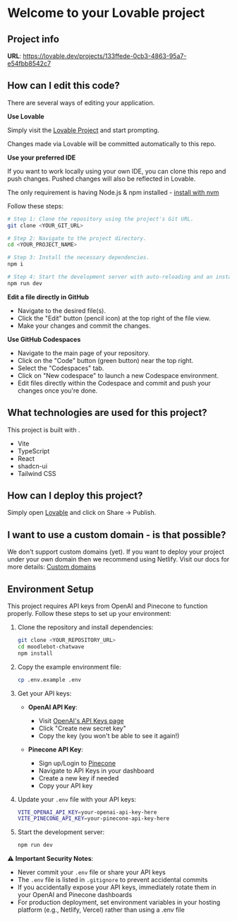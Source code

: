 # Welcome to your Lovable project

## Project info

**URL**: https://lovable.dev/projects/133ffede-0cb3-4863-95a7-e54fbb8542c7

## How can I edit this code?

There are several ways of editing your application.

**Use Lovable**

Simply visit the [Lovable Project](https://lovable.dev/projects/133ffede-0cb3-4863-95a7-e54fbb8542c7) and start prompting.

Changes made via Lovable will be committed automatically to this repo.

**Use your preferred IDE**

If you want to work locally using your own IDE, you can clone this repo and push changes. Pushed changes will also be reflected in Lovable.

The only requirement is having Node.js & npm installed - [install with nvm](https://github.com/nvm-sh/nvm#installing-and-updating)

Follow these steps:

```sh
# Step 1: Clone the repository using the project's Git URL.
git clone <YOUR_GIT_URL>

# Step 2: Navigate to the project directory.
cd <YOUR_PROJECT_NAME>

# Step 3: Install the necessary dependencies.
npm i

# Step 4: Start the development server with auto-reloading and an instant preview.
npm run dev
```

**Edit a file directly in GitHub**

- Navigate to the desired file(s).
- Click the "Edit" button (pencil icon) at the top right of the file view.
- Make your changes and commit the changes.

**Use GitHub Codespaces**

- Navigate to the main page of your repository.
- Click on the "Code" button (green button) near the top right.
- Select the "Codespaces" tab.
- Click on "New codespace" to launch a new Codespace environment.
- Edit files directly within the Codespace and commit and push your changes once you're done.

## What technologies are used for this project?

This project is built with .

- Vite
- TypeScript
- React
- shadcn-ui
- Tailwind CSS

## How can I deploy this project?

Simply open [Lovable](https://lovable.dev/projects/133ffede-0cb3-4863-95a7-e54fbb8542c7) and click on Share -> Publish.

## I want to use a custom domain - is that possible?

We don't support custom domains (yet). If you want to deploy your project under your own domain then we recommend using Netlify. Visit our docs for more details: [Custom domains](https://docs.lovable.dev/tips-tricks/custom-domain/)

## Environment Setup

This project requires API keys from OpenAI and Pinecone to function properly. Follow these steps to set up your environment:

1. Clone the repository and install dependencies:
   ```sh
   git clone <YOUR_REPOSITORY_URL>
   cd moodlebot-chatwave
   npm install
   ```

2. Copy the example environment file:
   ```sh
   cp .env.example .env
   ```

3. Get your API keys:
   - **OpenAI API Key**: 
     - Visit [OpenAI's API Keys page](https://platform.openai.com/api-keys)
     - Click "Create new secret key"
     - Copy the key (you won't be able to see it again!)
   
   - **Pinecone API Key**:
     - Sign up/Login to [Pinecone](https://app.pinecone.io/)
     - Navigate to API Keys in your dashboard
     - Create a new key if needed
     - Copy your API key

4. Update your `.env` file with your API keys:
   ```sh
   VITE_OPENAI_API_KEY=your-openai-api-key-here
   VITE_PINECONE_API_KEY=your-pinecone-api-key-here
   ```

5. Start the development server:
   ```sh
   npm run dev
   ```

⚠️ **Important Security Notes**: 
- Never commit your `.env` file or share your API keys
- The `.env` file is listed in `.gitignore` to prevent accidental commits
- If you accidentally expose your API keys, immediately rotate them in your OpenAI and Pinecone dashboards
- For production deployment, set environment variables in your hosting platform (e.g., Netlify, Vercel) rather than using a .env file
